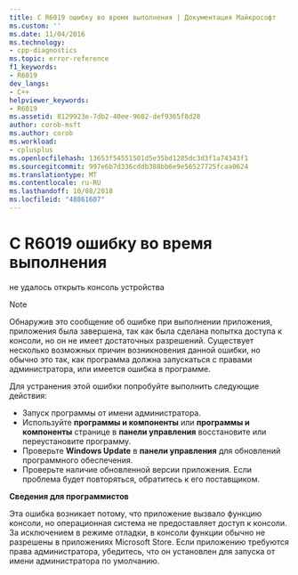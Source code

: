 ```yaml
---
title: C R6019 ошибку во время выполнения | Документация Майкрософт
ms.custom: ''
ms.date: 11/04/2016
ms.technology:
- cpp-diagnostics
ms.topic: error-reference
f1_keywords:
- R6019
dev_langs:
- C++
helpviewer_keywords:
- R6019
ms.assetid: 8129923e-7db2-40ee-9602-def9365f8d28
author: corob-msft
ms.author: corob
ms.workload:
- cplusplus
ms.openlocfilehash: 13653f54551501d5e35bd1285dc3d3f1a74343f1
ms.sourcegitcommit: 997e6b7d336cddb388bb6e9e56527725fcaa0624
ms.translationtype: MT
ms.contentlocale: ru-RU
ms.lasthandoff: 10/08/2018
ms.locfileid: "48861607"
---
```

# <a name="c-runtime-error-r6019"></a>C R6019 ошибку во время выполнения

не удалось открыть консоль устройства

> [!NOTE]
> Обнаружив это сообщение об ошибке при выполнении приложения, приложения была завершена, так как была сделана попытка доступа к консоли, но он не имеет достаточных разрешений. Существует несколько возможных причин возникновения данной ошибки, но обычно это так, как программа должна запускаться с правами администратора, или имеется ошибка в программе.
>
> Для устранения этой ошибки попробуйте выполнить следующие действия:
>
> - Запуск программы от имени администратора.
> - Используйте **программы и компоненты** или **программы и компоненты** странице в **панели управления** восстановите или переустановите программу.
> - Проверьте **Windows Update** в **панели управления** для обновлений программного обеспечения.
> - Проверьте наличие обновленной версии приложения. Если проблема будет повторяться, обратитесь к его поставщиком.

**Сведения для программистов**

Эта ошибка возникает потому, что приложение вызвало функцию консоли, но операционная система не предоставляет доступ к консоли. За исключением в режиме отладки, в консоли функции обычно не разрешены в приложениях Microsoft Store. Если приложению требуются права администратора, убедитесь, что он установлен для запуска от имени администратора по умолчанию.